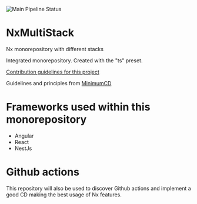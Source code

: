 
![Main Pipeline Status](https://github.com/Laboiite/NxMultiStack/actions/workflows/initial-workflow.yml/badge.svg?branch=main)

# NxMultiStack
Nx monorepository with different stacks

Integrated monorepository. Created with the "ts" preset.

[Contribution guidelines for this project](./CONTRIBUTING.md)

Guidelines and principles from [MinimumCD](https://minimumcd.org/minimumcd/)

# Frameworks used within this monorepository
- Angular
- React
- NestJs

# Github actions
This repository will also be used to discover Github actions and implement a good CD making the best usage of Nx features.